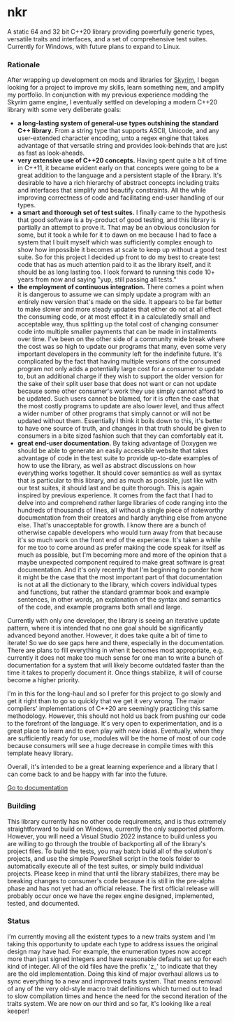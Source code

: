 # nkr
A static 64 and 32 bit C++20 library providing powerfully generic types, versatile traits and interfaces, and a set of comprehensive test suites. Currently for Windows, with future plans to expand to Linux.

### Rationale
After wrapping up development on mods and libraries for [Skyrim](https://www.nexusmods.com/skyrimspecialedition/users/myaccount?tab=files), I began looking for a project to improve my skills, learn something new, and amplify my portfolio. In conjunction with my previous experience modding the Skyrim game engine, I eventually settled on developing a modern C++20 library with some very deliberate goals:
- **a long-lasting system of general-use types outshining the standard C++ library.** From a string type that supports ASCII, Unicode, and any user-extended character encoding, unto a regex engine that takes advantage of that versatile string and provides look-behinds that are just as fast as look-aheads.
- **very extensive use of C++20 concepts.** Having spent quite a bit of time in C++11, it became evident early on that concepts were going to be a great addition to the language and a persistent staple of the library. It's desirable to have a rich hierarchy of abstract concepts including traits and interfaces that simplify and beautify constraints. All the while improving correctness of code and facilitating end-user handling of our types.
- **a smart and thorough set of test suites.** I finally came to the hypothesis that good software is a by-product of good testing, and this library is partially an attempt to prove it. That may be an obvious conclusion for some, but it took a while for it to dawn on me because I had to face a system that I built myself which was sufficiently complex enough to show how impossible it becomes at scale to keep up without a good test suite. So for this project I decided up front to do my best to create test code that has as much attention paid to it as the library itself, and it should be as long lasting too. I look forward to running this code 10+ years from now and saying "yup, still passing all tests."
- **the employment of continuous integration.** There comes a point when it is dangerous to assume we can simply update a program with an entirely new version that's made on the side. It appears to be far better to make slower and more steady updates that either do not at all effect the consuming code, or at most effect it in a calculatedly small and acceptable way, thus splitting up the total cost of changing consumer code into multiple smaller payments that can be made in installments over time. I've been on the other side of a community wide break where the cost was so high to update our programs that many, even some very important developers in the community left for the indefinite future. It's complicated by the fact that having multiple versions of the consumed program not only adds a potentially large cost for a consumer to update to, but an additional charge if they wish to support the older version for the sake of their split user base that does not want or can not update because some other consumer's work they use simply cannot afford to be updated. Such users cannot be blamed, for it is often the case that the most costly programs to update are also lower level, and thus affect a wider number of other programs that simply cannot or will not be updated without them. Essentially I think it boils down to this, it's better to have one source of truth, and changes in that truth should be given to consumers in a bite sized fashion such that they can comfortably eat it.
- **great end-user documentation.** By taking advantage of Doxygen we should be able to generate an easily accessible website that takes advantage of code in the test suite to provide up-to-date examples of how to use the library, as well as abstract discussions on how everything works together. It should cover semantics as well as syntax that is particular to this library, and as much as possible, just like with our test suites, it should last and be quite thorough. This is again inspired by previous experience. It comes from the fact that I had to delve into and comprehend rather large libraries of code ranging into the hundreds of thousands of lines, all without a single piece of noteworthy documentation from their creators and hardly anything else from anyone else. That's unacceptable for growth. I know there are a bunch of otherwise capable developers who would turn away from that because it's so much work on the front end of the experience. It's taken a while for me too to come around as prefer making the code speak for itself as much as possible, but I'm becoming more and more of the opinion that a maybe unexpected component required to make great software is great documentation. And it's only recently that I'm beginning to ponder how it might be the case that the most important part of that documentation is not at all the dictionary to the library, which covers individual types and functions, but rather the standard grammar book and example sentences, in other words, an explanation of the syntax and semantics of the code, and example programs both small and large.

Currently with only one developer, the library is seeing an iterative update pattern, where it is intended that no one goal should be significantly advanced beyond another. However, it does take quite a bit of time to iterate! So we do see gaps here and there, especially in the documentation. There are plans to fill everything in when it becomes most appropriate, e.g. currently it does not make too much sense for one man to write a bunch of documentation for a system that will likely become outdated faster than the time it takes to properly document it. Once things stabilize, it will of course become a higher priority.

I'm in this for the long-haul and so I prefer for this project to go slowly and get it right than to go so quickly that we get it very wrong. The major compilers' implementations of C++20 are seemingly practicing this same methodology. However, this should not hold us back from pushing our code to the forefront of the language. It's very open to experimentation, and is a great place to learn and to even play with new ideas. Eventually, when they are sufficiently ready for use, modules will be the home of most of our code because consumers will see a huge decrease in compile times with this template heavy library.

Overall, it's intended to be a great learning experience and a library that I can come back to and be happy with far into the future.

[Go to documentation](https://r-neal-kelly.github.io/nkr_docs)

### Building
This library currently has no other code requirements, and is thus extremely straightforward to build on Windows, currently the only supported platform. However, you will need a Visual Studio 2022 instance to build unless you are willing to go through the trouble of backporting all of the library's project files. To build the tests, you may batch build all of the solution's projects, and use the simple PowerShell script in the tools folder to automatically execute all of the test suites, or simply build individual projects. Please keep in mind that until the library stabilizes, there may be breaking changes to consumer's code because it is still in the pre-alpha phase and has not yet had an official release. The first official release will probably occur once we have the regex engine designed, implemented, tested, and documented.

### Status
I'm currently moving all the existent types to a new traits system and I'm taking this opportunity to update each type to address issues the original design may have had. For example, the enumeration types now accept more than just signed integers and have reasonable defaults set up for each kind of integer. All of the old files have the prefix 'z_' to indicate that they are the old implementation. Doing this kind of major overhaul allows us to sync everything to a new and improved traits system. That means removal of any of the very old-style macro trait definitions which turned out to lead to slow compilation times and hence the need for the second iteration of the traits system. We are now on our third and so far, it's looking like a real keeper!
